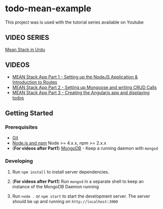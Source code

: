 # todo-mean-example
This project was is used with the tutorial series available on Youtube

## VIDEO SERIES
[Mean Stack in Urdu](https://www.youtube.com/playlist?list=PL2sQdFoGnLIhPZnOyMP3aZL_QisKbulVv)


## VIDEOS

- [MEAN Stack App Part 1 - Setting up the NodeJS Application & Introduction to Routes ](https://youtu.be/_AXXreicQu0)
- [MEAN Stack App Part 2 - Setting up Mongoose and writing CRUD Calls ](https://youtu.be/Ge5UqmvnFsY)
- [MEAN Stack App Part 3 - Creating the Angularjs app and displaying todos ](https://youtu.be/Q2K4eX6i7rE)

## Getting Started

### Prerequisites

- [Git](https://git-scm.com/)
- [Node.js and npm](nodejs.org) Node >= 4.x.x, npm >= 2.x.x
- (**For videos after Part1**) [MongoDB](https://www.mongodb.org/) - Keep a running daemon with `mongod`

### Developing

1. Run `npm install` to install server dependencies.

2. (**For videos after Part1**) Run `mongod` in a separate shell to keep an instance of the MongoDB Daemon running

3. Run `node .` or `npm start` to start the development server. The server should be up and running on `http://localhost:3000`
